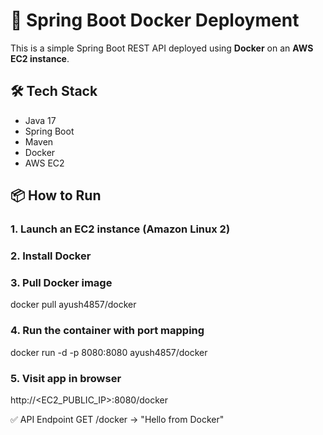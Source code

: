 # 🚀 Spring Boot Docker Deployment

This is a simple Spring Boot REST API deployed using **Docker** on an **AWS EC2 instance**.

## 🛠️ Tech Stack

- Java 17
- Spring Boot
- Maven
- Docker
- AWS EC2


## 📦 How to Run

### 1. Launch an EC2 instance (Amazon Linux 2)
 
### 2. Install Docker

### 3. Pull Docker image
docker pull ayush4857/docker

### 4. Run the container with port mapping
docker run -d -p 8080:8080 ayush4857/docker

### 5. Visit app in browser
http://<EC2_PUBLIC_IP>:8080/docker

✅ API Endpoint
GET /docker → "Hello from Docker"



